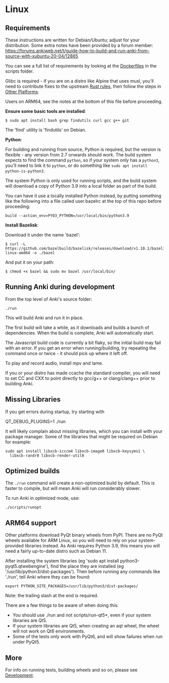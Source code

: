 # Linux

## Requirements

These instructions are written for Debian/Ubuntu; adjust for your distribution.
Some extra notes have been provided by a forum member:
https://forums.ankiweb.net/t/guide-how-to-build-and-run-anki-from-source-with-xubuntu-20-04/12865

You can see a full list of requirements by looking at the [Dockerfiles](../scripts/docker/README.md)
in the scripts folder.

Glibc is required - if you are on a distro like Alpine that uses musl, you'll need
to contribute fixes to the upstream [Rust rules](https://github.com/bazelbuild/rules_rust/issues/390),
then follow the steps in [Other Platforms](./new-platform.md).

Users on ARM64, see the notes at the bottom of this file before proceeding.

**Ensure some basic tools are installed**:

```
$ sudo apt install bash grep findutils curl gcc g++ git
```

The 'find' utility is 'findutils' on Debian.

**Python**:

For building and running from source, Python is required, but the version is
flexible - any version from 2.7 onwards should work. The build system expects to
find the command `python`, so if your system only has a `python3`, you'll need
to link it to `python`, or do something like `sudo apt install python-is-python3`.

The system Python is only used for running scripts, and the build system will
download a copy of Python 3.9 into a local folder as part of the build.

You can have it use a locally installed Python instead, by putting something
like the following into a file called user.bazelrc at the top of this repo
before proceeding:

```
build --action_env=PYO3_PYTHON=/usr/local/bin/python3.9
```

**Install Bazelisk**:

Download it under the name 'bazel':

```
$ curl -L https://github.com/bazelbuild/bazelisk/releases/download/v1.10.1/bazelisk-linux-amd64 -o ./bazel
```

And put it on your path:

```
$ chmod +x bazel && sudo mv bazel /usr/local/bin/
```

## Running Anki during development

From the top level of Anki's source folder:

```
./run
```

This will build Anki and run it in place.

The first build will take a while, as it downloads and builds a bunch of
dependencies. When the build is complete, Anki will automatically start.

The Javascript build code is currently a bit flaky, so the initial
build may fail with an error. If you get an error when running/building,
try repeating the command once or twice - it should pick up where it left off.

To play and record audio, install mpv and lame.

If you or your distro has made ccache the standard compiler, you will need to
set CC and CXX to point directly to gcc/g++ or clang/clang++ prior to building
Anki.

## Missing Libraries

If you get errors during startup, try starting with

QT_DEBUG_PLUGINS=1 ./run

It will likely complain about missing libraries, which you can install with
your package manager. Some of the libraries that might be required on Debian
for example:

```
sudo apt install libxcb-icccm4 libxcb-image0 libxcb-keysyms1 \
  libxcb-randr0 libxcb-render-util0
```

## Optimized builds

The `./run` command will create a non-optimized build by default. This is faster
to compile, but will mean Anki will run considerably slower.

To run Anki in optimized mode, use:

```
./scripts/runopt
```

## ARM64 support

Other platforms download PyQt binary wheels from PyPI. There are no PyQt wheels available
for ARM Linux, so you will need to rely on your system-provided libraries instead. As Anki
requires Python 3.9, this means you will need a fairly up-to-date distro such as Debian 11.

After installing the system libraries (eg 'sudo apt install python3-pyqt5.qtwebengine'),
find the place they are installed (eg '/usr/lib/python3/dist-packages'). Then before
running any commands like './run', tell Anki where they can be found:

```
export PYTHON_SITE_PACKAGES=/usr/lib/python3/dist-packages/
```

Note: the trailing slash at the end is required.

There are a few things to be aware of when doing this:

-   You should use ./run and not scripts/run-qt5\*, even if your system libraries are Qt5.
-   If your system libraries are Qt5, when creating an aqt wheel, the wheel will not work
    on Qt6 environments.
-   Some of the tests only work with PyQt6, and will show failures when run under PyQt5.

## More

For info on running tests, building wheels and so on, please see [Development](./development.md).
